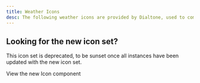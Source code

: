 ```yaml
---
title: Weather Icons
desc: The following weather icons are provided by Dialtone, used to communicate a user's local weather on an UberConference call.
---
```


<aside class="d-notice d-notice--info d-mt24 d-wmx100p" role="status" aria-hidden="false">
  <div class="d-notice__icon">
    <dt-icon name="info"></dt-icon>
  </div>
  <div class="d-notice__content d-stack4">
    <h2 class="d-notice__title">Looking for the new icon set?</h2>
    <p class="d-notice__message">
      This icon set is deprecated, to be sunset once all instances have been updated with the new icon set.
    </p>
    <p class="d-notice__message">
      <router-link class="d-link" to="/components/icon.html">View the new Icon component</router-link>
    </p>
  </div>
</aside>

<icons kind="weather" title="Day Icons" variation="day"></icons>

<icons kind="weather" title="Night Icons" variation="night"></icons>

<weather-codes-table></weather-codes-table>

